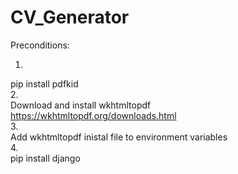 # CV_Generator
Preconditions: <br>
1. <br>
pip install pdfkid <br>
2. <br>
Download and install wkhtmltopdf  <br>
https://wkhtmltopdf.org/downloads.html <br>
3. <br>
Add wkhtmltopdf inistal file to environment variables <br>
4. <br>
pip install django
